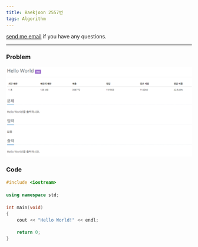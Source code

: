 ```yaml
---
title: Baekjoon 2557번
tags: Algorithm
---
```


[send me email](mailto:jewel7492@gmail.com) if you have any questions.

<!--more-->

---
### Problem     
![그림1](/assets/Baekjoon/2557/1.PNG)  

### Code  
```cpp
#include <iostream> 

using namespace std;
 
int main(void)
{
    cout << "Hello World!" << endl;
    
    return 0;
}
```